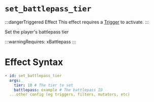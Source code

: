 # `set_battlepass_tier`
:::dangerTriggered Effect
This effect requires a [Trigger](https://plugins.auxilor.io/effects/all-triggers) to activate.
:::

Set the player's battlepass tier

:::warningRequires:
xBattlepass
:::
# Effect Syntax
```yaml
- id: set_battlepass_tier
  args:
    tier: 10 # The tier to set
    battlepass: example # The battlepass ID
  ...other config (eg triggers, filters, mutators, etc)
```
